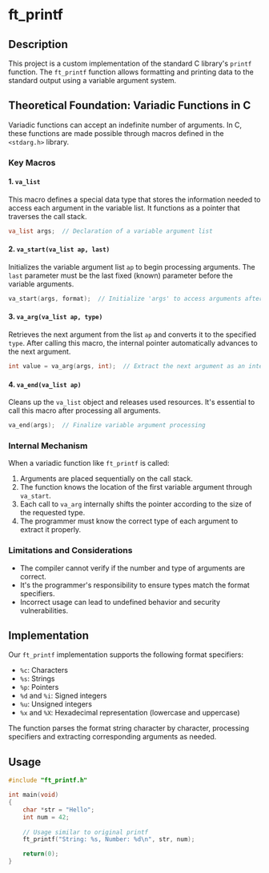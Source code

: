 # ft_printf

## Description
This project is a custom implementation of the standard C library's `printf` function. The `ft_printf` function allows formatting and printing data to the standard output using a variable argument system.

## Theoretical Foundation: Variadic Functions in C

Variadic functions can accept an indefinite number of arguments. In C, these functions are made possible through macros defined in the `<stdarg.h>` library.

### Key Macros

#### 1. `va_list`
This macro defines a special data type that stores the information needed to access each argument in the variable list. It functions as a pointer that traverses the call stack.

```c
va_list args;  // Declaration of a variable argument list
```

#### 2. `va_start(va_list ap, last)`
Initializes the variable argument list `ap` to begin processing arguments. The `last` parameter must be the last fixed (known) parameter before the variable arguments.

```c
va_start(args, format);  // Initialize 'args' to access arguments after 'format'
```

#### 3. `va_arg(va_list ap, type)`
Retrieves the next argument from the list `ap` and converts it to the specified `type`. After calling this macro, the internal pointer automatically advances to the next argument.

```c
int value = va_arg(args, int);  // Extract the next argument as an integer
```

#### 4. `va_end(va_list ap)`
Cleans up the `va_list` object and releases used resources. It's essential to call this macro after processing all arguments.

```c
va_end(args);  // Finalize variable argument processing
```

### Internal Mechanism

When a variadic function like `ft_printf` is called:

1. Arguments are placed sequentially on the call stack.
2. The function knows the location of the first variable argument through `va_start`.
3. Each call to `va_arg` internally shifts the pointer according to the size of the requested type.
4. The programmer must know the correct type of each argument to extract it properly.

### Limitations and Considerations

- The compiler cannot verify if the number and type of arguments are correct.
- It's the programmer's responsibility to ensure types match the format specifiers.
- Incorrect usage can lead to undefined behavior and security vulnerabilities.

## Implementation

Our `ft_printf` implementation supports the following format specifiers:

- `%c`: Characters
- `%s`: Strings
- `%p`: Pointers
- `%d` and `%i`: Signed integers
- `%u`: Unsigned integers
- `%x` and `%X`: Hexadecimal representation (lowercase and uppercase)

The function parses the format string character by character, processing specifiers and extracting corresponding arguments as needed.

## Usage

```c
#include "ft_printf.h"

int main(void)
{
    char *str = "Hello";
    int num = 42;
    
    // Usage similar to original printf
    ft_printf("String: %s, Number: %d\n", str, num);

    return(0);
}
